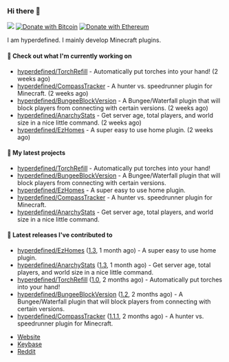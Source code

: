 ### Hi there 👋
![](https://komarev.com/ghpvc/?username=hyperdefined&color=blue) [![Donate with Bitcoin](https://en.cryptobadges.io/badge/micro/1F29aNKQzci3ga5LDcHHawYzFPXvELTFoL)](https://en.cryptobadges.io/donate/1F29aNKQzci3ga5LDcHHawYzFPXvELTFoL) [![Donate with Ethereum](https://en.cryptobadges.io/badge/micro/0x0f58B66993a315dbCc102b4276298B5Ff8895F41)](https://en.cryptobadges.io/donate/0x0f58B66993a315dbCc102b4276298B5Ff8895F41)

I am hyperdefined. I mainly develop Minecraft plugins.

#### 👷 Check out what I'm currently working on

- [hyperdefined/TorchRefill](https://github.com/hyperdefined/TorchRefill) - Automatically put torches into your hand! (2 weeks ago)
- [hyperdefined/CompassTracker](https://github.com/hyperdefined/CompassTracker) - A hunter vs. speedrunner plugin for Minecraft. (2 weeks ago)
- [hyperdefined/BungeeBlockVersion](https://github.com/hyperdefined/BungeeBlockVersion) - A Bungee/Waterfall plugin that will block players from connecting with certain versions. (2 weeks ago)
- [hyperdefined/AnarchyStats](https://github.com/hyperdefined/AnarchyStats) - Get server age, total players, and world size in a nice little command. (2 weeks ago)
- [hyperdefined/EzHomes](https://github.com/hyperdefined/EzHomes) - A super easy to use home plugin. (2 weeks ago)

#### 🌱 My latest projects

- [hyperdefined/TorchRefill](https://github.com/hyperdefined/TorchRefill) - Automatically put torches into your hand!
- [hyperdefined/BungeeBlockVersion](https://github.com/hyperdefined/BungeeBlockVersion) - A Bungee/Waterfall plugin that will block players from connecting with certain versions.
- [hyperdefined/EzHomes](https://github.com/hyperdefined/EzHomes) - A super easy to use home plugin.
- [hyperdefined/CompassTracker](https://github.com/hyperdefined/CompassTracker) - A hunter vs. speedrunner plugin for Minecraft.
- [hyperdefined/AnarchyStats](https://github.com/hyperdefined/AnarchyStats) - Get server age, total players, and world size in a nice little command.

#### 🔭 Latest releases I've contributed to

- [hyperdefined/EzHomes](https://github.com/hyperdefined/EzHomes) ([1.3](https://github.com/hyperdefined/EzHomes/releases/tag/1.3), 1 month ago) - A super easy to use home plugin.
- [hyperdefined/AnarchyStats](https://github.com/hyperdefined/AnarchyStats) ([1.3](https://github.com/hyperdefined/AnarchyStats/releases/tag/1.3), 1 month ago) - Get server age, total players, and world size in a nice little command.
- [hyperdefined/TorchRefill](https://github.com/hyperdefined/TorchRefill) ([1.0](https://github.com/hyperdefined/TorchRefill/releases/tag/1.0), 2 months ago) - Automatically put torches into your hand!
- [hyperdefined/BungeeBlockVersion](https://github.com/hyperdefined/BungeeBlockVersion) ([1.2](https://github.com/hyperdefined/BungeeBlockVersion/releases/tag/1.2), 2 months ago) - A Bungee/Waterfall plugin that will block players from connecting with certain versions.
- [hyperdefined/CompassTracker](https://github.com/hyperdefined/CompassTracker) ([1.1.1](https://github.com/hyperdefined/CompassTracker/releases/tag/1.1.1), 2 months ago) - A hunter vs. speedrunner plugin for Minecraft.

* [Website](https://hyper.lol)
* [Keybase](https://keybase.io/deactivated)
* [Reddit](https://www.reddit.com/user/hyperdefined)
